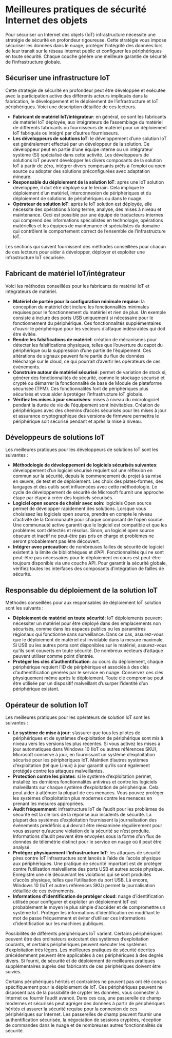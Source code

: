 # <a name="internet-of-things-security-best-practices"></a>Meilleures pratiques de sécurité Internet des objets

Pour sécuriser un Internet des objets (IoT) infrastructure nécessite une stratégie de sécurité en profondeur rigoureuse. Cette stratégie vous impose sécuriser les données dans le nuage, protéger l’intégrité des données lors de leur transit sur le réseau internet public et configurer les périphériques en toute sécurité. Chaque couche génère une meilleure garantie de sécurité de l’infrastructure globale.

## <a name="secure-an-iot-infrastructure"></a>Sécuriser une infrastructure IoT

Cette stratégie de sécurité en profondeur peut être développée et exécutée avec la participation active des différents acteurs impliqués dans la fabrication, le développement et le déploiement de l’infrastructure et IoT périphériques. Voici une description détaillée de ces lecteurs.  

- **Fabricant de matériel IoT/intégrateur**: en général, ce sont les fabricants de matériel IoT déployée, aux intégrateurs de l’assemblage du matériel de différents fabricants ou fournisseurs de matériel pour un déploiement IoT fabriqués ou intégré par d’autres fournisseurs.
- **Les développeurs de solutions IoT**: le développement d’une solution IoT est généralement effectué par un développeur de la solution. Ce développeur peut en partie d’une équipe interne ou un intégrateur système (SI) spécialisé dans cette activité. Les développeurs de solutions IoT peuvent développer les divers composants de la solution IoT à partir de zéro, intégrer divers composants prêts à l’emploi ou open source ou adopter des solutions préconfigurées avec adaptation mineure.
- **Responsable du déploiement de la solution IoT**: après une IoT solution développée, il doit être déployé sur le terrain. Cela implique le déploiement d’un matériel, interconnexion de périphériques et du déploiement de solutions de périphériques ou dans le nuage.
- **Opérateur de solution IoT**: après le IoT solution est déployée, elle nécessite des opérations à long terme, analyse, des mises à niveau et maintenance. Ceci est possible par une équipe de traducteurs internes qui comprend des informations spécialistes en technologie, opérations matérielles et les équipes de maintenance et spécialistes du domaine qui contrôlent le comportement correct de l’ensemble de l’infrastructure IoT.

Les sections qui suivent fournissent des méthodes conseillées pour chacun de ces lecteurs pour aider à développer, déployer et exploiter une infrastructure IoT sécurisée.

## <a name="iot-hardware-manufacturerintegrator"></a>Fabricant de matériel IoT/intégrateur

Voici les méthodes conseillées pour les fabricants de matériel IoT et intégrateurs de matériel.

- **Matériel de portée pour la configuration minimale requise**: la conception du matériel doit inclure les fonctionnalités minimales requises pour le fonctionnement du matériel et rien de plus. Un exemple consiste à inclure des ports USB uniquement si nécessaire pour le fonctionnement du périphérique. Ces fonctionnalités supplémentaires d’ouvrir le périphérique pour les vecteurs d’attaque indésirables qui doit être évitée.
- **Rendre les falsifications de matériel**: création de mécanismes pour détecter les falsifications physiques, telles que l’ouverture du capot du périphérique ou la suppression d’une partie de l’équipement. Ces altérations de signaux peuvent faire partie du flux de données téléchargé sur le cloud, ce qui pourrait d’avertir les opérateurs de ces événements.
- **Construire autour de matériel sécurisé**: permet de variation de stock si, générer des fonctionnalités de sécurité, comme le stockage sécurisé et crypté ou démarrer la fonctionnalité de base de Module de plateforme sécurisée (TPM). Ces fonctionnalités font de périphériques plus sécurisés et vous aider à protéger l’infrastructure IoT globale.
- **Vérifiez les mises à jour sécurisées**: mises à niveau du micrologiciel pendant la durée de vie de l’équipement sont inévitables. Création de périphériques avec des chemins d’accès sécurisés pour les mises à jour et assurance cryptographique des versions de firmware permettra le périphérique soit sécurisé pendant et après la mise à niveau.

## <a name="iot-solution-developer"></a>Développeurs de solutions IoT

Les meilleures pratiques pour les développeurs de solutions IoT sont les suivantes :

- **Méthodologie de développement de logiciels sécurisés suivantes**: développement d’un logiciel sécurisé requiert sol une réflexion en commun sur la sécurité, depuis le commencement du projet à sa mise en œuvre, de test et de déploiement. Les choix des plates-formes, des langages et des outils sont influencées avec cette méthodologie. Le cycle de développement de sécurité de Microsoft fournit une approche étape par étape à créer des logiciels sécurisés.
- **Logiciel open source de choisir avec soin**: logiciels Open source permet de développer rapidement des solutions. Lorsque vous choisissez les logiciels open source, prendre en compte le niveau d’activité de la Communauté pour chaque composant de l’open source. Une communauté active garantit que le logiciel est compatible et que les problèmes sont détectés et résolus. Sinon, un logiciel open source obscure et inactif ne peut-être pas pris en charge et problèmes ne seront probablement pas être découvert.
- **Intégrer avec précaution**: de nombreuses failles de sécurité de logiciel existent à la limite de bibliothèques et d’API. Fonctionnalités qui ne sont peut-être pas nécessaires pour le déploiement en cours est peut-être toujours disponible via une couche API. Pour garantir la sécurité globale, vérifiez toutes les interfaces des composants d’intégration de failles de sécurité.      

## <a name="iot-solution-deployer"></a>Responsable du déploiement de la solution IoT

Méthodes conseillées pour aux responsables de déploiement IoT solution sont les suivants :

- **Déploiement de matériel en toute sécurité**: IoT déploiements peuvent nécessiter un matériel pour être déployé dans des emplacements non sécurisés, comme dans les espaces publics ou les paramètres régionaux qui fonctionne sans surveillance. Dans ce cas, assurez-vous que le déploiement de matériel est inviolable dans la mesure maximale. Si USB ou les autres ports sont disponibles sur le matériel, assurez-vous qu’ils sont couverts en toute sécurité. De nombreux vecteurs d’attaque peuvent utiliser comme point d’entrée.
- **Protéger les clés d’authentification**: au cours du déploiement, chaque périphérique requiert l’ID de périphérique et associés à des clés d’authentification générés par le service en nuage. Conservez ces clés physiquement même après le déploiement. Toute clé compromise peut être utilisée par un dispositif malveillant d’usurper l’identité d’un périphérique existant.

## <a name="iot-solution-operator"></a>Opérateur de solution IoT

Les meilleures pratiques pour les opérateurs de solution IoT sont les suivantes :

- **Le système de mise à jour**: s’assurer que tous les pilotes de périphériques et de systèmes d’exploitation de périphérique sont mis à niveau vers les versions les plus récentes. Si vous activez les mises à jour automatiques dans Windows 10 (IoT ou autres références SKU), Microsoft conserve à jour, en fournissant un système d’exploitation sécurisé pour les périphériques IoT. Maintien d’autres systèmes d’exploitation (tel que Linux) à jour garantit qu’ils sont également protégés contre les attaques malveillantes.
- **Protection contre les pirates**: si le système d’exploitation permet, installez les dernières fonctionnalités antivirus et contre les logiciels malveillants sur chaque système d’exploitation de périphérique. Cela peut aider à atténuer la plupart de ces menaces. Vous pouvez protéger les systèmes d’exploitation plus modernes contre les menaces en prenant les mesures appropriées.
- **Audit fréquemment**: infrastructure IoT de l’audit pour les problèmes de sécurité est la clé lors de la réponse aux incidents de sécurité. La plupart des systèmes d’exploitation fournissent la journalisation des événements prédéfinis qui devrait être réexaminée régulièrement pour vous assurer qu’aucune violation de la sécurité se n’est produite. Informations d’audit peuvent être envoyées sous la forme d’un flux de données de télémétrie distinct pour le service en nuage où il peut être analysé.
- **Protégez physiquement l’infrastructure IoT**: les attaques de sécurité pires contre IoT infrastructure sont lancés à l’aide de l’accès physique aux périphériques. Une pratique de sécurité important est de protéger contre l’utilisation malveillante des ports USB et autres accès physique. Enregistre une clé découvrant les violations qui se sont produites d’accès physique, telles que l’utilisation du port USB. Là encore, Windows 10 (IoT et autres références SKU) permet la journalisation détaillée de ces événements.
- **Informations d’identification de protéger cloud**: nuage d’identification utilisée pour configurer et exploiter un déploiement IoT est probablement le moyen le plus simple d’accéder et de compromettre un système IoT. Protéger les informations d’identification en modifiant le mot de passe fréquemment et éviter d’utiliser ces informations d’identification sur les machines publiques.

Possibilités de différents périphériques IoT varient. Certains périphériques peuvent être des ordinateurs exécutant des systèmes d’exploitation courants, et certains périphériques peuvent exécuter les systèmes d’exploitation très légers. Les meilleures pratiques de sécurité décrites précédemment peuvent être applicables à ces périphériques à des degrés divers. Si fourni, de sécurité et de déploiement de meilleures pratiques supplémentaires auprès des fabricants de ces périphériques doivent être suivies.

Certains périphériques hérités et contraintes ne peuvent pas ont été conçus spécifiquement pour le déploiement de IoT. Ces périphériques peuvent ne disposent pas de la possibilité de crypter les données, vous connecter à Internet ou fournir l’audit avancé. Dans ces cas, une passerelle de champ modernes et sécurisés peut agréger des données à partir de périphériques hérités et assurer la sécurité requise pour la connexion de ces périphériques sur Internet. Les passerelles de champ peuvent fournir une authentification sécurisée, la négociation de sessions cryptées, réception de commandes dans le nuage et de nombreuses autres fonctionnalités de sécurité.
